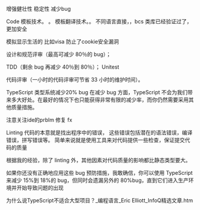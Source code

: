 增强健壮性 稳定性  减少bug



Code 模板技术。
。  模板翻译技术。。
 不同语言直接，，bcs 类库已经验证过了，更加安全

模拟显示生活的 比如visa
防止了cookie安全漏洞



设计和规范评审（最高可减少 80％的 bug）；


TDD（剩余 bug 再减少 40％到 80％）；
Unitest


代码评审（一小时的代码评审可节省 33 小时的维护时间）。

TypeScript  类型系统减少20% bug
在减少 bug 方面，TypeScript 不会为我们带来多大好处。在最好的情况下也只能获得非常有限的减少率，而你仍然需要采用其他质量措施。

注意关注ide的prblm 修复 fx


Linting 代码的本意就是找出程序中的错误，
这些错误包括潜在的语法错误，编译错误，拼写错误等。 简单来说就是使用工具来对代码提供一些检查，保证提交代码的质量



根据我的经验，除了 linting 外，其他因素对代码质量的影响都比静态类型要大。

如果你还没有正确地应用这些 bug 预防措施，我敢确信，你可以使用 TypeScript 来减少 15%到 18%的 bug，但同时会遗漏另外的 80%bug，直到它们进入生产环境并开始导致问题的出现

为什么说TypeScript不适合大型项目？_编程语言_Eric Elliott_InfoQ精选文章.htm
